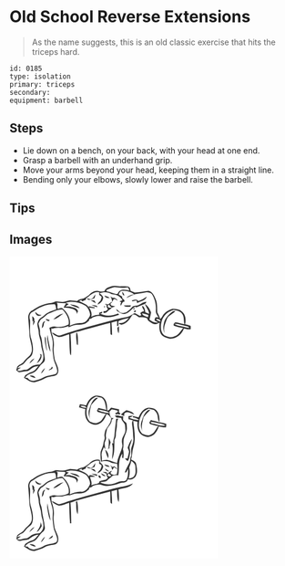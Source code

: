 # Old School Reverse Extensions
> As the name suggests, this is an old classic exercise that hits the triceps hard.

``` 
id: 0185 
type: isolation 
primary: triceps 
secondary:  
equipment: barbell 
``` 

## Steps

 - Lie down on a bench, on your back, with your head at one end.
 - Grasp a barbell with an underhand grip.
 - Move your arms beyond your head, keeping them in a straight line.
 - Bending only your elbows, slowly lower and raise the barbell.

## Tips


## Images

<svg width="275pt" height="175pt" viewBox="0 0 275 175" xmlns="http://www.w3.org/2000/svg">
  <g fill="#FFF">
    <path d="M0 0h275v175H0V0m135.32 39.27c-3.96 1.18-8.97 2.22-10.29 6.74-2.27.52-4.59.43-6.84-.16-5.01-1.55-10.4 1.34-13.58 5.16-2.3 1.38-4.43 3.04-6.77 4.35-3.2.64-6.48 1.31-9.05 3.47-3.3-.37-6.58-1.13-9.91-.87-3 .47-5.77 2.08-8.86 1.99-3.05.15-6.03-.64-9.06-.73-2.03.59-3.82 1.91-5.96 2.08-9 .73-17.61 4.39-24.75 9.84-3.81 1.3-5.44 5.25-5.71 8.99.47 7.99 1.57 15.9 1.72 23.91.5 6.07 3.09 11.81 3.16 17.95.22 4-1.78 7.94-4.9 10.4-2.18 1.83-4.1 3.93-5.87 6.16-2.14 3.05-6.31 3.6-8.52 6.58-.55 1.51-.86 3.1-1.29 4.66 1.5 1.04 2.87 3 4.94 2.52 3.09-.54 6.15-1.26 9.3-1.43 2.81-.19 4.61-2.67 6.88-4.02 2.36-1.85 5.45-2.08 8.23-2.86-2.66 3.03-4.97 7.06-9.22 8.01-2.99.76-5.41 2.75-8.1 4.17-.63 1.17-1.23 2.35-1.83 3.53 4.33 2.58 8.49 6.26 13.88 5.92 2.24-.67 4.44-1.48 6.7-2.11 4.77-1.35 8.76-4.81 13.81-5.29 3.55-.85 8.69-.39 10.18-4.58 2.5-6.53-2.58-12.46-4.17-18.5-.78-5.32-1.78-10.71-1.18-16.09.76-6.05-.77-12.06-2.6-17.77-.82-2.26-.67-4.68-.36-7.01.31.25.93.74 1.23.99 2.75-.91 5.59-1.57 8.5-1.26 4.38.33 8.66-.84 12.74-2.3-.08.43-.25 1.28-.33 1.71 2.84-1.19 5.67-2.48 8.7-3.1 3.69-.52 7.53.18 11.13-1 2.94-.66 5.14-2.82 7.41-4.64l.4-2.21c1.75-.22 3.43-.75 4.54-2.22 2.38-.91 4.83-1.72 7.38-1.92 3.78-.24 7.2 1.96 10.98 1.75 5.67.34 11.16-1.44 16.47-3.18-.36-.41-1.09-1.22-1.45-1.63-7.53 3.04-16.71 4.38-23.87-.27h2.78c.02-.54.07-1.62.1-2.16l-3.96 1.38c.08.63.22 1.88.29 2.5-3.72.2-7.37 1.11-10.71 2.78 1.48-4.29-.53-8.64-2.78-12.24 2.43.42 4.88.77 7.35.98l.06-1.16c-2.66-.52-5.32-1.05-8-1.47.13.56.38 1.66.51 2.22-2.56-5.12-8.73-6.2-13.2-9.05 1.55-.69 3.11-1.36 4.69-1.98l-1.74 1.17c.47.45.94.91 1.42 1.35 1.41-.96 3-1.61 4.6-2.19l.16-1.77c5.35-3.55 10.32-9.9 17.54-8l-.16 2.72c.32 1.82 3.41 1.88 3.23 3.9-.41 1.61-1.06 3.14-1.6 4.7-1.67 1.26-3.11 2.8-3.76 4.84 3.74-1.61 7.04-4.78 7.47-8.99-.29-2.71-2.95-4.12-4.64-5.92 5.12-1.83 10.89-1.96 15.57 1.17 3.15.63 6.57.7 9.37 2.48 2.16 1.27 3.57 3.42 5.23 5.23-1.34.57-2.68 1.13-4.03 1.68.74.42 1.48.84 2.23 1.26-.23.55-.67 1.64-.89 2.19l.03 2.36c1.98-1.62 2.11-5.84 5.26-5.35-.12-.69-.23-1.37-.33-2.05-.91-.89-1.81-1.78-2.71-2.66-.04-.54-.11-1.6-.14-2.13-1.51-.89-3.03-1.76-4.57-2.6 1.03-1.79 1.78-4.5 4.21-4.72 5.61-.35 11.56.86 15.97 4.52-3.82.4-7.43 1.93-10.09 4.75 4.3-1.19 7.86-4.22 12.32-4.98 4.86-.69 9.68-1.64 14.51-2.56 2.32.35 4.91.54 6.72 2.22 4.14 6.36 5.91 14.01 5.35 21.57-.5 3.76 2.04 6.73 3.9 9.68-1.69-.85-3.37-.93-4.9.21l-.76 3.57c1.63.82 3.26 1.65 4.86 2.53-4.33.6-8.24-.94-11.5-3.68.82-3.1 1.6-6.22 2.15-9.38-1.68-4.4-4.06-8.68-8.17-11.25 1.58 4.47 4.98 8.11 5.69 12.97-1.72-.66-3.43-1.33-5.12-2.05-.29-3.03-1.05-6.85-3.84-8.48-1.23 2.44 2 4.51 2.12 7.04-1.88.26-3.63.93-4.83 2.45.39.97.79 1.95 1.2 2.92-.63.27-1.26.54-1.88.81a113.79 113.79 0 0 0-6.64-3.73c-3.33 1.68-6.21 4.37-9.98 5.06-5.01 1.11-10.08 1.93-15.07 3.18-24.2 6.56-48.59 12.61-72.31 20.83-4.46 1.84-7.76-2.78-11.91-3.43 2.06 3.16 5.7 4.76 9.16 5.85 4.79.15 9.09-2.53 13.69-3.53.23 7.18.08 14.37.69 21.53.24 2.07-.07 4.48 1.69 6.02.48-9.34-.05-18.7-.72-28.02 2.36-.77 4.7-1.6 6.99-2.56 6.08-1.08 11.81-3.5 17.86-4.74 9.22-2.28 18.32-5.01 27.55-7.24.28 4.98-.01 9.98.4 14.95.49.25 1.47.76 1.96 1.01.15-5.44-.27-10.87-.74-16.29 2.42-.86 4.91-1.49 7.42-2.03-.01 2.14-.02 4.28-.09 6.42 4.18.44-.45-6.32 3.16-7.12 4.02-1.58 8.24-2.49 12.43-3.47-3.09 3.77-7.55 8.05-12.9 6.47-.02.33-.05.98-.06 1.3 1.05.42 2.1.84 3.17 1.25 5.42-1.35 9.7-5.23 12.38-10.02.88-1.15 1.74-2.33 2.57-3.52 3.41-.51 5.8 2.14 8.42 3.82 3.57-.49 7.14-.05 10.51 1.22.7 3.72 4.55 5.08 7.32 6.99 2.92 2.02 6.27-.18 9.04-1.38-.64 6.09-.81 13.45 4.39 17.73 3.82 2.31 8.38 4.31 12.93 3.18 6.92-1.12 12.41-6.72 14.76-13.14 2.9.63 5.93 1.73 8.91.85.11-1.42.05-2.85.03-4.27-2.46-.81-4.96-1.52-7.46-2.17 1.8-6.07.59-13.92-5.07-17.58-3.19-2.42-7.45-2.43-11.26-2.74-4.28 1.03-8.27 3.38-11.26 6.61-2.02 2.08-2.67 5.3-5.3 6.79-.65-3.05-2.08-5.79-3.58-8.49-.5-6.06.27-12.55-2.53-18.22-1.97-4.18-3.98-9.24-9.1-10.23-6.02.73-12 2.17-18.08 2.17-1.89-.66-3.68-1.56-5.56-2.24-.31-2.17-.86-4.76-3.22-5.57-2.99-.93-6.19-.35-9.26-.37-3.92.36-7.85-1.47-11.72-.19m13.01 7.26c.52 1.97.31 4.81 3 5.11-.51-1.97-1.31-3.88-3-5.11m-38.47 8.41c-.96.56-1.91 1.12-2.86 1.68-1.73-.66-3.48-1.22-5.29-1.58 2.31 4.02 7.14 1.25 10.3-.06.44-1.61.86-3.22 1.25-4.84-1.35 1.44-2.46 3.07-3.4 4.8m15.24-3.44c.99 3.07 4.11 3.29 6.88 3.55-.68-.61-1.36-1.22-2.05-1.82-1.62-.53-3.22-1.14-4.83-1.73m7.51 1.26c1.88 1.88 2.2 4.45 2.58 6.94.82-.78 1.4-1.71 1.74-2.79 1.57-2.3 3.87 1.18 5.7 1.41-1.05-1.99-3.02-3.05-4.99-3.93-.58.11-1.17.18-1.76.2-1.1-.59-2.19-1.21-3.27-1.83m36.96 6.03c-2.13-3.14-5.56-1.39-8.5-.86.33.46.66.93 1 1.39 1.72-.47 3.44-.91 5.18-1.32.33 1.19.67 2.38 1 3.58 4.19-2.84 11.15-2.91 12.6-8.64-3.48 2.45-7.05 4.88-11.28 5.85m-62.49-1.01c2.13 1.44 4.26 2.95 6.7 3.82-.66-1.19-1.35-2.37-2.04-3.54-1.56-.1-3.11-.19-4.66-.28m20.12 4.74c-.38.23-1.12.7-1.5.93.53.05 1.57.14 2.09.18-.37 2.2.42 4.22 1.85 5.87-.96.81-1.92 1.63-2.87 2.45-.75.08-2.26.23-3.02.31-.01.73.01 1.46.05 2.19 1.68-.12 3.71-.07 4.87-1.5 1.81-2.24 4.57-3.41 6.37-5.64 1.43-.54 2.88-1.06 4.33-1.54-1.78-.31-3.54-.68-5.31-1-.4-.84-.8-1.68-1.19-2.51a8.562 8.562 0 0 0 2.6-2.52c-3.12.34-5 5.25-8.27 2.78m41.27 2.18c-2.52.41-5.6.16-7.28 2.48-2.22 2.45-4.65 4.7-7.42 6.53-1.28.29-2.55.59-3.82.91-3.01.32-5.25-1.36-7.04-3.59-.83-.63-1.66-1.26-2.5-1.87.45.97.9 1.94 1.36 2.91 2.43 1.26 4.75 2.77 7.3 3.77 7.18.93 11.03-6.39 16.44-9.64.53.32 1.07.64 1.61.95 3.9-1.79 7.98-3.16 11.92-4.87.37-.61 1.12-1.81 1.49-2.42-4.64-.12-7.84 3.59-12.06 4.84m-60.76-.51c2.56 1.21 5.26 2.07 7.99 2.8l-.65-1.94c-2.42-.52-4.87-.84-7.34-.86m42.8.44c2.35 2.29 5.61 1.82 8.59 1.65.22-.44.67-1.31.89-1.75-3.16.08-6.32.1-9.48.1m-26.01 1.33c.03 3.35 3.02-1.39 0 0m39.73 1.98c-.33.47-.99 1.4-1.32 1.87 1.18.95 2.9-1.33 1.32-1.87m-.12 5.1c.92.87 2.98-.36 2.29-1.57-.92-.76-3.05.35-2.29 1.57m-22.07 21.3c.31 2.34.53 4.76 1.67 6.88.73-3.03.49-6.17.4-9.25-.7.79-1.38 1.58-2.07 2.37m-53.82 5.87c-1.12 4.98.04 10.39.49 15.5.33.27 1.01.82 1.34 1.09.06-5.32.38-10.73-.93-15.95-.23-.16-.67-.48-.9-.64z"/>
    <path d="M127.27 44.6c3.55-1.69 7.22-3.15 11.06-4.04 4.3.68 8.64 1.06 13.01.82 1.62-.13 3.24-.27 4.86-.43.61 1.34 1.2 2.68 1.77 4.03-3.89-.69-8.28-2.22-11.96-.01-1.88.88-2.84 2.8-3.68 4.58-4.97.18-9.15-2.76-13.95-3.42-.28-.38-.83-1.15-1.11-1.53zM74.18 61.08c8.82-2.91 18.54-.23 26.36 4.25 3.03 2.79 4.74 6.76 5.59 10.72.09 3.18-2.32 5.61-4.08 8-2.13 2.73-5.64 3.92-9.03 3.7-4.83-.14-9.35 1.8-13.74 3.54 1.98-8.44-2.78-17.06-9.01-22.5-1.95-1.9-4.6-.15-6.68.49-1.42-2.65.77-6.08-1.52-8.42 4.15.57 8.35.78 12.54.77-1.25 1.89-2.46 3.8-3.43 5.85 2.85.16 5.75.09 8.55.73l.56.34c4.04.42 9.01 2.62 8.18 7.55.53-1.23 1.08-2.45 1.67-3.65-.67-4.34-5.25-5.21-8.85-5.78l-.55-.38c-2.4-.57-4.88-.25-7.31-.34 1.51-1.09 3.07-2.12 4.58-3.21-1.3-.49-2.6-.99-3.83-1.66m5.36 2.09c4 2.32 8.44 3.88 12.85 5.24-2.73-4.26-8.31-4.61-12.85-5.24zM43.12 65.97c5.13-2.38 10.82-3 16.41-3.05 1.64 1.94 1.59 4.52 1.92 6.91-5.51 1.91-11.43 3.67-15.69 7.88-1.43 1.35-3.14 2.34-4.78 3.4-2.63 1.52-3.59 4.67-4.3 7.44-.33 3.91 1.8 7.52 1.76 11.43.05 5.56 2.9 10.58 3.13 16.13.49 6.93 4.87 13.83 2.2 20.75-.81 2.05-2.46 3.61-3.82 5.32-3.56.39-7.4.37-10.5 2.43-2.84 1.51-4.97 4.63-8.47 4.56-3.51-.08-6.9 2.63-10.33.97-.22-1.94 2.99-2.33 4.06-3.81l-4.5.76c1.58-1.83 3.37-3.49 5.71-4.24 3.13-.97 4.46-4.22 6.63-6.39 2.3-2.67 6.11-4.11 7.24-7.69 2.33-6.43.5-13.36-1.05-19.75-2.95-7.99-1.27-16.66-1.67-24.94-1.18-3.23-1.21-7.07 1.26-9.74 4.9-2.85 9.4-6.45 14.79-8.37m-8.59 7.32c-1.28 1.02.23 2.41.75 3.38 1.65 2.13 4.9 2.2 6.84.44-3.19.17-5.77-1.27-7.59-3.82m-4.75 5.38c.16 2.39.56 4.76.64 7.15l1.13-.82c-.5 1.95-.68 3.94-.53 5.95.98-1.89 1.68-3.9 2.47-5.87-.29-.04-.86-.11-1.15-.15 1.21-2.59-.43-4.93-2.56-6.26m10.28 49.53c.32.87.64 1.74.96 2.62-1.15 3.46-3.25 6.47-5.13 9.56 4.1-1.89 6.88-6.67 6.15-11.16-.5-.25-1.49-.76-1.98-1.02m-13.93 12.74c2.51-1.93 4.81-4.14 6.71-6.68-3.07 1.23-5.4 3.68-6.71 6.68zM129.62 66.05c-1.2-2.31 1.66-1.84 2.8-2.46l-.91 1.34c.84.59 2.52 1.78 3.36 2.37-1.6-.03-4.91 1.16-5.25-1.25z"/>
    <path d="M52.19 75.06c5.66-2.24 11.18-5.68 17.52-5.13 4.89 5.19 9.7 12.35 8.06 19.78-5.31 3-11.73 3.69-17.7 2.71-2.68-.66-5.17.61-7.58 1.57.9 4.78 2.38 9.41 3.69 14.09 1.26 4.5.68 9.21.51 13.81-.14 3.55.69 7.03 1 10.55.38 6.2 4.39 11.45 5.09 17.59.2 1.73-.27 3.88-2.02 4.66-5.35 1.93-11.34 1.79-16.36 4.7-3.82 2.3-8.17 3.34-12.46 4.35-3.1-.23-6.31-1.06-8.04-3.88-.81-.01-2.43-.02-3.24-.03 1.23-3.86 5.88-4.97 9.26-6.31 5.13-1.17 7.63-6.26 10.67-10.03 1.95-2.59 5.78-4.07 5.97-7.71-.28-7.77-3.17-15.14-3.71-22.88-.31-2.72-.63-5.49-1.83-7.99-1.35-2.73-.58-5.84-1.05-8.73-.65-2.54-1.29-5.09-1.85-7.65 1.44-2.37 2.07-5.55 4.81-6.81 3.44-1.75 5.59-5.3 9.26-6.66m5.48 8.06c5.27-.85 9.02-5.16 13.4-7.87-5.19 1.08-9.77 4.08-13.4 7.87m-9.88-.77c.41 2.02 2.2 2.72 4.05 2.97.27-.37.83-1.11 1.1-1.48-1.73-.44-3.44-.98-5.15-1.49m-5.28 12.14c2.09-1.54 2.8-3.87 2.73-6.38.6-1 1.2-2.01 1.76-3.04-4.38.99-3.74 5.98-4.49 9.42m2.72 8.78c.59.53.59.53 0 0m4.45 6.12c1.13 5.41 1.44 11.14 4.13 16.09-.32-7.49-3.39-14.58-3.51-22.12-.54 1.95-1.05 4-.62 6.03m-3.15-3.98c-.38 6.17.87 12.26 2.31 18.22l.52-.04c-.83-4.85-1.48-9.75-1.6-14.68.1-1.3-.65-2.41-1.23-3.5m9.39 39.54c-.32.59-.96 1.78-1.28 2.37-1.23.64-2.42 1.4-3.14 2.64 2.14-.4 7.29-2.37 4.42-5.01M41.6 154.3c2.16-2.05 3.94-4.5 5.09-7.24-2.45 1.75-4.5 4.2-5.09 7.24m-15.09 2.8c2.41 1.41 5 2.61 7.81 2.91-1.32-2.92-4.93-3.84-7.81-2.91zM200.41 85.93c1.93-7.57 8.16-13.55 15.74-15.37 3.97.91 8.85 1.16 11.21 5.04 3.17 3.86 1.81 9.16 3.08 13.67-4.03-.58-7.85-2.32-11.92-2.53-1.47.91-3.17 2.81-1.9 4.56 3.94 1.51 8.15 2.27 12.31 3.01-3.75 3.97-6.37 9.66-12.1 11.11-4.25 1.91-8.88.38-12.83-1.47-5.28-4.26-5.31-12-3.59-18.02m13.73-12.79c-4.13 3.17-7.99 7.07-10.01 11.94-1.44 5.22-2.65 11.2.51 16.07-2.62-5.97.31-12.33 2.44-17.98 1.88-5.38 7.75-7.19 11.38-11.05-1.57-.29-3.13-.1-4.32 1.02zM174.54 74.99c2.92.22 5.64 1.28 8.35 2.33-.09.67-.26 2-.34 2.67-3-1.06-6.71-1.63-8.01-5zM193.05 82.28c2.29-.27 6.09.69 5.88 3.6-2.01-1.01-4.92-1.31-5.88-3.6z"/>
    <path d="M217.51 89.01c4.56-.31 8.88 1.41 13.31 2.23 2.19.58 4.84.61 6.14 2.8-3.74-.27-7.31-1.42-10.96-2.19-2.91-.68-6.01-1.02-8.49-2.84z"/>
  </g>
  <g fill="#333">
    <path d="M135.32 39.27c3.87-1.28 7.8.55 11.72.19 3.07.02 6.27-.56 9.26.37 2.36.81 2.91 3.4 3.22 5.57 1.88.68 3.67 1.58 5.56 2.24 6.08 0 12.06-1.44 18.08-2.17 5.12.99 7.13 6.05 9.1 10.23 2.8 5.67 2.03 12.16 2.53 18.22 1.5 2.7 2.93 5.44 3.58 8.49 2.63-1.49 3.28-4.71 5.3-6.79 2.99-3.23 6.98-5.58 11.26-6.61 3.81.31 8.07.32 11.26 2.74 5.66 3.66 6.87 11.51 5.07 17.58 2.5.65 5 1.36 7.46 2.17.02 1.42.08 2.85-.03 4.27-2.98.88-6.01-.22-8.91-.85-2.35 6.42-7.84 12.02-14.76 13.14-4.55 1.13-9.11-.87-12.93-3.18-5.2-4.28-5.03-11.64-4.39-17.73-2.77 1.2-6.12 3.4-9.04 1.38-2.77-1.91-6.62-3.27-7.32-6.99-3.37-1.27-6.94-1.71-10.51-1.22-2.62-1.68-5.01-4.33-8.42-3.82-.83 1.19-1.69 2.37-2.57 3.52-2.68 4.79-6.96 8.67-12.38 10.02-1.07-.41-2.12-.83-3.17-1.25.01-.32.04-.97.06-1.3 5.35 1.58 9.81-2.7 12.9-6.47-4.19.98-8.41 1.89-12.43 3.47-3.61.8 1.02 7.56-3.16 7.12.07-2.14.08-4.28.09-6.42-2.51.54-5 1.17-7.42 2.03.47 5.42.89 10.85.74 16.29-.49-.25-1.47-.76-1.96-1.01-.41-4.97-.12-9.97-.4-14.95-9.23 2.23-18.33 4.96-27.55 7.24-6.05 1.24-11.78 3.66-17.86 4.74-2.29.96-4.63 1.79-6.99 2.56.67 9.32 1.2 18.68.72 28.02-1.76-1.54-1.45-3.95-1.69-6.02-.61-7.16-.46-14.35-.69-21.53-4.6 1-8.9 3.68-13.69 3.53-3.46-1.09-7.1-2.69-9.16-5.85 4.15.65 7.45 5.27 11.91 3.43 23.72-8.22 48.11-14.27 72.31-20.83 4.99-1.25 10.06-2.07 15.07-3.18 3.77-.69 6.65-3.38 9.98-5.06 2.25 1.17 4.47 2.41 6.64 3.73.62-.27 1.25-.54 1.88-.81-.41-.97-.81-1.95-1.2-2.92 1.2-1.52 2.95-2.19 4.83-2.45-.12-2.53-3.35-4.6-2.12-7.04 2.79 1.63 3.55 5.45 3.84 8.48 1.69.72 3.4 1.39 5.12 2.05-.71-4.86-4.11-8.5-5.69-12.97 4.11 2.57 6.49 6.85 8.17 11.25-.55 3.16-1.33 6.28-2.15 9.38 3.26 2.74 7.17 4.28 11.5 3.68-1.6-.88-3.23-1.71-4.86-2.53l.76-3.57c1.53-1.14 3.21-1.06 4.9-.21-1.86-2.95-4.4-5.92-3.9-9.68.56-7.56-1.21-15.21-5.35-21.57-1.81-1.68-4.4-1.87-6.72-2.22-4.83.92-9.65 1.87-14.51 2.56-4.46.76-8.02 3.79-12.32 4.98 2.66-2.82 6.27-4.35 10.09-4.75-4.41-3.66-10.36-4.87-15.97-4.52-2.43.22-3.18 2.93-4.21 4.72 1.54.84 3.06 1.71 4.57 2.6.03.53.1 1.59.14 2.13.9.88 1.8 1.77 2.71 2.66.1.68.21 1.36.33 2.05-3.15-.49-3.28 3.73-5.26 5.35l-.03-2.36c.22-.55.66-1.64.89-2.19-.75-.42-1.49-.84-2.23-1.26 1.35-.55 2.69-1.11 4.03-1.68-1.66-1.81-3.07-3.96-5.23-5.23-2.8-1.78-6.22-1.85-9.37-2.48-4.68-3.13-10.45-3-15.57-1.17 1.69 1.8 4.35 3.21 4.64 5.92-.43 4.21-3.73 7.38-7.47 8.99.65-2.04 2.09-3.58 3.76-4.84.54-1.56 1.19-3.09 1.6-4.7.18-2.02-2.91-2.08-3.23-3.9l.16-2.72c-7.22-1.9-12.19 4.45-17.54 8l-.16 1.77c-1.6.58-3.19 1.23-4.6 2.19-.48-.44-.95-.9-1.42-1.35l1.74-1.17c-1.58.62-3.14 1.29-4.69 1.98 4.47 2.85 10.64 3.93 13.2 9.05-.13-.56-.38-1.66-.51-2.22 2.68.42 5.34.95 8 1.47l-.06 1.16c-2.47-.21-4.92-.56-7.35-.98 2.25 3.6 4.26 7.95 2.78 12.24 3.34-1.67 6.99-2.58 10.71-2.78-.07-.62-.21-1.87-.29-2.5l3.96-1.38c-.03.54-.08 1.62-.1 2.16h-2.78c7.16 4.65 16.34 3.31 23.87.27.36.41 1.09 1.22 1.45 1.63-5.31 1.74-10.8 3.52-16.47 3.18-3.78.21-7.2-1.99-10.98-1.75-2.55.2-5 1.01-7.38 1.92-1.11 1.47-2.79 2-4.54 2.22l-.4 2.21c-2.27 1.82-4.47 3.98-7.41 4.64-3.6 1.18-7.44.48-11.13 1-3.03.62-5.86 1.91-8.7 3.1.08-.43.25-1.28.33-1.71-4.08 1.46-8.36 2.63-12.74 2.3-2.91-.31-5.75.35-8.5 1.26-.3-.25-.92-.74-1.23-.99-.31 2.33-.46 4.75.36 7.01 1.83 5.71 3.36 11.72 2.6 17.77-.6 5.38.4 10.77 1.18 16.09 1.59 6.04 6.67 11.97 4.17 18.5-1.49 4.19-6.63 3.73-10.18 4.58-5.05.48-9.04 3.94-13.81 5.29-2.26.63-4.46 1.44-6.7 2.11-5.39.34-9.55-3.34-13.88-5.92.6-1.18 1.2-2.36 1.83-3.53 2.69-1.42 5.11-3.41 8.1-4.17 4.25-.95 6.56-4.98 9.22-8.01-2.78.78-5.87 1.01-8.23 2.86-2.27 1.35-4.07 3.83-6.88 4.02-3.15.17-6.21.89-9.3 1.43-2.07.48-3.44-1.48-4.94-2.52.43-1.56.74-3.15 1.29-4.66 2.21-2.98 6.38-3.53 8.52-6.58 1.77-2.23 3.69-4.33 5.87-6.16 3.12-2.46 5.12-6.4 4.9-10.4-.07-6.14-2.66-11.88-3.16-17.95-.15-8.01-1.25-15.92-1.72-23.91.27-3.74 1.9-7.69 5.71-8.99C37.39 65.69 46 62.03 55 61.3c2.14-.17 3.93-1.49 5.96-2.08 3.03.09 6.01.88 9.06.73 3.09.09 5.86-1.52 8.86-1.99 3.33-.26 6.61.5 9.91.87 2.57-2.16 5.85-2.83 9.05-3.47 2.34-1.31 4.47-2.97 6.77-4.35 3.18-3.82 8.57-6.71 13.58-5.16 2.25.59 4.57.68 6.84.16 1.32-4.52 6.33-5.56 10.29-6.74m-8.05 5.33c.28.38.83 1.15 1.11 1.53 4.8.66 8.98 3.6 13.95 3.42.84-1.78 1.8-3.7 3.68-4.58 3.68-2.21 8.07-.68 11.96.01-.57-1.35-1.16-2.69-1.77-4.03-1.62.16-3.24.3-4.86.43-4.37.24-8.71-.14-13.01-.82-3.84.89-7.51 2.35-11.06 4.04M74.18 61.08c1.23.67 2.53 1.17 3.83 1.66-1.51 1.09-3.07 2.12-4.58 3.21 2.43.09 4.91-.23 7.31.34l.55.38c3.6.57 8.18 1.44 8.85 5.78-.59 1.2-1.14 2.42-1.67 3.65.83-4.93-4.14-7.13-8.18-7.55l-.56-.34c-2.8-.64-5.7-.57-8.55-.73.97-2.05 2.18-3.96 3.43-5.85-4.19.01-8.39-.2-12.54-.77 2.29 2.34.1 5.77 1.52 8.42 2.08-.64 4.73-2.39 6.68-.49 6.23 5.44 10.99 14.06 9.01 22.5 4.39-1.74 8.91-3.68 13.74-3.54 3.39.22 6.9-.97 9.03-3.7 1.76-2.39 4.17-4.82 4.08-8-.85-3.96-2.56-7.93-5.59-10.72-7.82-4.48-17.54-7.16-26.36-4.25m-31.06 4.89c-5.39 1.92-9.89 5.52-14.79 8.37-2.47 2.67-2.44 6.51-1.26 9.74.4 8.28-1.28 16.95 1.67 24.94 1.55 6.39 3.38 13.32 1.05 19.75-1.13 3.58-4.94 5.02-7.24 7.69-2.17 2.17-3.5 5.42-6.63 6.39-2.34.75-4.13 2.41-5.71 4.24l4.5-.76c-1.07 1.48-4.28 1.87-4.06 3.81 3.43 1.66 6.82-1.05 10.33-.97 3.5.07 5.63-3.05 8.47-4.56 3.1-2.06 6.94-2.04 10.5-2.43 1.36-1.71 3.01-3.27 3.82-5.32 2.67-6.92-1.71-13.82-2.2-20.75-.23-5.55-3.08-10.57-3.13-16.13.04-3.91-2.09-7.52-1.76-11.43.71-2.77 1.67-5.92 4.3-7.44 1.64-1.06 3.35-2.05 4.78-3.4 4.26-4.21 10.18-5.97 15.69-7.88-.33-2.39-.28-4.97-1.92-6.91-5.59.05-11.28.67-16.41 3.05m9.07 9.09c-3.67 1.36-5.82 4.91-9.26 6.66-2.74 1.26-3.37 4.44-4.81 6.81.56 2.56 1.2 5.11 1.85 7.65.47 2.89-.3 6 1.05 8.73 1.2 2.5 1.52 5.27 1.83 7.99.54 7.74 3.43 15.11 3.71 22.88-.19 3.64-4.02 5.12-5.97 7.71-3.04 3.77-5.54 8.86-10.67 10.03-3.38 1.34-8.03 2.45-9.26 6.31.81.01 2.43.02 3.24.03 1.73 2.82 4.94 3.65 8.04 3.88 4.29-1.01 8.64-2.05 12.46-4.35 5.02-2.91 11.01-2.77 16.36-4.7 1.75-.78 2.22-2.93 2.02-4.66-.7-6.14-4.71-11.39-5.09-17.59-.31-3.52-1.14-7-1-10.55.17-4.6.75-9.31-.51-13.81-1.31-4.68-2.79-9.31-3.69-14.09 2.41-.96 4.9-2.23 7.58-1.57 5.97.98 12.39.29 17.7-2.71 1.64-7.43-3.17-14.59-8.06-19.78-6.34-.55-11.86 2.89-17.52 5.13m148.22 10.87c-1.72 6.02-1.69 13.76 3.59 18.02 3.95 1.85 8.58 3.38 12.83 1.47 5.73-1.45 8.35-7.14 12.1-11.11-4.16-.74-8.37-1.5-12.31-3.01-1.27-1.75.43-3.65 1.9-4.56 4.07.21 7.89 1.95 11.92 2.53-1.27-4.51.09-9.81-3.08-13.67-2.36-3.88-7.24-4.13-11.21-5.04-7.58 1.82-13.81 7.8-15.74 15.37m-25.87-10.94c1.3 3.37 5.01 3.94 8.01 5 .08-.67.25-2 .34-2.67-2.71-1.05-5.43-2.11-8.35-2.33m18.51 7.29c.96 2.29 3.87 2.59 5.88 3.6.21-2.91-3.59-3.87-5.88-3.6m24.46 6.73c2.48 1.82 5.58 2.16 8.49 2.84 3.65.77 7.22 1.92 10.96 2.19-1.3-2.19-3.95-2.22-6.14-2.8-4.43-.82-8.75-2.54-13.31-2.23z"/>
    <path d="M148.33 46.53c1.69 1.23 2.49 3.14 3 5.11-2.69-.3-2.48-3.14-3-5.11zM109.86 54.94c.94-1.73 2.05-3.36 3.4-4.8-.39 1.62-.81 3.23-1.25 4.84-3.16 1.31-7.99 4.08-10.3.06 1.81.36 3.56.92 5.29 1.58.95-.56 1.9-1.12 2.86-1.68zM125.1 51.5c1.61.59 3.21 1.2 4.83 1.73.69.6 1.37 1.21 2.05 1.82-2.77-.26-5.89-.48-6.88-3.55zM132.61 52.76c1.08.62 2.17 1.24 3.27 1.83.59-.02 1.18-.09 1.76-.2 1.97.88 3.94 1.94 4.99 3.93-1.83-.23-4.13-3.71-5.7-1.41a6.473 6.473 0 0 1-1.74 2.79c-.38-2.49-.7-5.06-2.58-6.94zM169.57 58.79c4.23-.97 7.8-3.4 11.28-5.85-1.45 5.73-8.41 5.8-12.6 8.64-.33-1.2-.67-2.39-1-3.58-1.74.41-3.46.85-5.18 1.32-.34-.46-.67-.93-1-1.39 2.94-.53 6.37-2.28 8.5.86zM107.08 57.78c1.55.09 3.1.18 4.66.28.69 1.17 1.38 2.35 2.04 3.54-2.44-.87-4.57-2.38-6.7-3.82zM127.2 62.52c3.27 2.47 5.15-2.44 8.27-2.78a8.562 8.562 0 0 1-2.6 2.52c.39.83.79 1.67 1.19 2.51 1.77.32 3.53.69 5.31 1-1.45.48-2.9 1-4.33 1.54-1.8 2.23-4.56 3.4-6.37 5.64-1.16 1.43-3.19 1.38-4.87 1.5-.04-.73-.06-1.46-.05-2.19.76-.08 2.27-.23 3.02-.31.95-.82 1.91-1.64 2.87-2.45-1.43-1.65-2.22-3.67-1.85-5.87-.52-.04-1.56-.13-2.09-.18.38-.23 1.12-.7 1.5-.93m2.42 3.53c.34 2.41 3.65 1.22 5.25 1.25-.84-.59-2.52-1.78-3.36-2.37l.91-1.34c-1.14.62-4 .15-2.8 2.46zM168.47 64.7c4.22-1.25 7.42-4.96 12.06-4.84-.37.61-1.12 1.81-1.49 2.42-3.94 1.71-8.02 3.08-11.92 4.87-.54-.31-1.08-.63-1.61-.95-5.41 3.25-9.26 10.57-16.44 9.64-2.55-1-4.87-2.51-7.3-3.77-.46-.97-.91-1.94-1.36-2.91.84.61 1.67 1.24 2.5 1.87 1.79 2.23 4.03 3.91 7.04 3.59 1.27-.32 2.54-.62 3.82-.91 2.77-1.83 5.2-4.08 7.42-6.53 1.68-2.32 4.76-2.07 7.28-2.48zM79.54 63.17c4.54.63 10.12.98 12.85 5.24-4.41-1.36-8.85-2.92-12.85-5.24zM107.71 64.19c2.47.02 4.92.34 7.34.86l.65 1.94c-2.73-.73-5.43-1.59-7.99-2.8z"/>
    <path d="M150.51 64.63c3.16 0 6.32-.02 9.48-.1-.22.44-.67 1.31-.89 1.75-2.98.17-6.24.64-8.59-1.65zM124.5 65.96c3.02-1.39.03 3.35 0 0zM164.23 67.94c1.58.54-.14 2.82-1.32 1.87.33-.47.99-1.4 1.32-1.87zM164.11 73.04c-.76-1.22 1.37-2.33 2.29-1.57.69 1.21-1.37 2.44-2.29 1.57zM214.14 73.14c1.19-1.12 2.75-1.31 4.32-1.02-3.63 3.86-9.5 5.67-11.38 11.05-2.13 5.65-5.06 12.01-2.44 17.98-3.16-4.87-1.95-10.85-.51-16.07 2.02-4.87 5.88-8.77 10.01-11.94zM34.53 73.29c1.82 2.55 4.4 3.99 7.59 3.82-1.94 1.76-5.19 1.69-6.84-.44-.52-.97-2.03-2.36-.75-3.38zM57.67 83.12c3.63-3.79 8.21-6.79 13.4-7.87-4.38 2.71-8.13 7.02-13.4 7.87zM29.78 78.67c2.13 1.33 3.77 3.67 2.56 6.26.29.04.86.11 1.15.15-.79 1.97-1.49 3.98-2.47 5.87-.15-2.01.03-4 .53-5.95l-1.13.82c-.08-2.39-.48-4.76-.64-7.15zM47.79 82.35c1.71.51 3.42 1.05 5.15 1.49-.27.37-.83 1.11-1.1 1.48-1.85-.25-3.64-.95-4.05-2.97zM42.51 94.49c.75-3.44.11-8.43 4.49-9.42-.56 1.03-1.16 2.04-1.76 3.04.07 2.51-.64 4.84-2.73 6.38zM142.04 94.34c.69-.79 1.37-1.58 2.07-2.37.09 3.08.33 6.22-.4 9.25-1.14-2.12-1.36-4.54-1.67-6.88zM88.22 100.21c.23.16.67.48.9.64 1.31 5.22.99 10.63.93 15.95-.33-.27-1.01-.82-1.34-1.09-.45-5.11-1.61-10.52-.49-15.5zM45.23 103.27c.59.53.59.53 0 0zM49.68 109.39c-.43-2.03.08-4.08.62-6.03.12 7.54 3.19 14.63 3.51 22.12-2.69-4.95-3-10.68-4.13-16.09zM46.53 105.41c.58 1.09 1.33 2.2 1.23 3.5.12 4.93.77 9.83 1.6 14.68l-.52.04c-1.44-5.96-2.69-12.05-2.31-18.22zM40.06 128.2c.49.26 1.48.77 1.98 1.02.73 4.49-2.05 9.27-6.15 11.16 1.88-3.09 3.98-6.1 5.13-9.56-.32-.88-.64-1.75-.96-2.62zM26.13 140.94c1.31-3 3.64-5.45 6.71-6.68-1.9 2.54-4.2 4.75-6.71 6.68zM55.92 144.95c2.87 2.64-2.28 4.61-4.42 5.01.72-1.24 1.91-2 3.14-2.64.32-.59.96-1.78 1.28-2.37zM41.6 154.3c.59-3.04 2.64-5.49 5.09-7.24-1.15 2.74-2.93 5.19-5.09 7.24zM26.51 157.1c2.88-.93 6.49-.01 7.81 2.91-2.81-.3-5.4-1.5-7.81-2.91z"/>
  </g>
</svg>

<svg width="275pt" height="296" viewBox="0 0 275 222" xmlns="http://www.w3.org/2000/svg">
  <g fill="#FFF">
    <path d="M0 0h275v222H0V0m101.02 21.24c-2.74-.42-5.4-1.28-8.15-1.58-.75 1.3-.97 2.79-1.27 4.24 2.75.75 5.51 1.46 8.29 2.1-1.04 6.05-.24 13.22 4.62 17.5 3.42 2.37 7.79 4.21 11.95 2.66 6.1-1.8 9.5-7.82 11.3-13.51 2.85.7 4.42 3.24 6.19 5.34-.03 6.36-5.03 10.93-7.8 16.25-.51 2.76-1.64 5.51-.91 8.35.72 2.94-1.31 5.56-1.51 8.44-.32 3.91-2.49 7.27-3.62 10.95-.63 4.39-.08 8.85.38 13.23 4.65-1.53 9.64-1.09 13.84 1.51 2.48.3 4.87 1.15 7.4 1.09.77 4.67.65 9.33-.37 13.94-1.29.31-2.58.61-3.87.9-.87-.26-2.61-.77-3.47-1.03-.36-.7-.72-1.41-1.07-2.11.89-.61 1.52-1.37 1.88-2.3-2.44.31-4.02 2.8-6.27 3.78l-.6-1.89c-1.76-.19-3.51-.38-5.27-.5 1.57.95 3.22 1.77 4.92 2.48.03 2.03.84 3.88 1.98 5.54-.93.73-1.86 1.46-2.78 2.19-2.89.42-5.72 1.2-8.4 2.36-.1.43-.29 1.31-.39 1.75-2.86 1.91-7.18 1.58-10.32 3.52 1.43-3.91-1.03-7.53-1.54-11.26 2.31-.33 4.66-.08 6.98-.3-2.3-1.08-4.78-1.76-7.32-1.93l-.53.33-.96 1.32c-2.38-5.04-8.44-6.15-12.89-8.74 1.66-.75 3.32-1.48 5.01-2.14l-1.9 1.31c.46.42.92.84 1.39 1.26 1.48-.85 3.04-1.57 4.6-2.26.01-.38.01-1.15.01-1.53 5.39-3.7 10.45-10 17.79-8.2-.11 1.19-.21 2.38-.3 3.58.69.39 2.09 1.17 2.78 1.56 1.3 2.02-.68 4.17-1.09 6.19-1.7 1.33-3.15 2.96-3.89 5.02 2.9-1.59 5.98-3.46 6.97-6.85 1.89-3.04-1.11-5.67-3.27-7.41-.21-1.19-.41-2.39-.62-3.58-5.29-1.43-10.95 1.09-14.33 5.21-2.28 1.38-4.39 3.04-6.74 4.32-3.21.68-6.49 1.41-9.14 3.49-3.24-.37-6.47-1.12-9.75-.87-3.05.47-5.87 2.12-9.02 1.98-3.05.16-6.03-.65-9.07-.66-1.98.58-3.76 1.8-5.85 2.01-8.98.78-17.59 4.36-24.72 9.82-4.06 1.43-5.77 5.83-5.74 9.84.72 7.33 1.22 14.67 1.6 22.04.39 7.42 4.15 14.48 3.06 21.99-1.07 5.85-6.88 8.51-10.09 13-2.17 3.39-6.54 4.11-9.04 7.14-.56 1.45-.82 3-1.03 4.53 1.21 1.67 3.05 3.27 5.27 2.58 3.58-1.04 7.47-.78 10.96-2.02 3.83-2.97 7.88-5.8 12.9-6.2-2.62 3.04-4.96 7-9.16 7.99-3.05.78-5.5 2.8-8.23 4.25-.59 1.16-1.16 2.32-1.73 3.48 4.31 2.58 8.51 6.23 13.87 5.88 4.57-1.47 9.28-2.67 13.48-5.08 4.41-2.6 9.71-2.29 14.46-3.83 2.44-1.19 3.47-4.14 3.38-6.71.06-6.11-4.63-10.96-5.2-16.95-.54-4.6-1.39-9.22-.81-13.86.78-6.09-.76-12.13-2.61-17.88-.86-2.39-.57-4.94-.31-7.39l.46.44.47.43c1.91.48 3.73-.67 5.63-.78 2.75-.13 5.52.28 8.25-.25 2.93-.39 5.77-1.85 8.77-1.16 2.41-.77 4.77-1.73 7.25-2.26 3.68-.55 7.52.19 11.11-1.04 2.93-.68 5.14-2.81 7.42-4.63.09-.52.26-1.57.35-2.1 1.78-.34 3.49-.96 4.71-2.38 3.83-1.48 8.1-2.66 12.12-1.16 7.58 2.51 15.61.3 22.86-2.25 3.17-1.6 7.1-.35 9.88-2.88.46-.88.94-1.75 1.43-2.62 4.29 1.48 9.42-1.12 10.86-5.41 2.17-4.68.71-9.93-.09-14.76-.69-3.17-3.95-4.51-6.61-5.63 1.54-5.08 1.23-10.51 2.84-15.59 3.87-11.53 1.2-23.76-.06-35.5 1.85.49 3.71.97 5.59 1.39-.43 5.85.2 12.64 4.93 16.72 3.27 2.23 7.37 4.11 11.4 2.83 6.28-1.55 9.98-7.62 11.74-13.44 3.19.4 6.32 1.45 9.57 1.15.33-1.48.35-3.01.37-4.52-3.13-1.16-6.42-1.76-9.7-2.28-3.61-.66-7.1-1.83-10.66-2.66-.7 1.15-1.39 2.31-2.08 3.46l1.07 1.71c3.57.97 7.1 2.1 10.76 2.69-3.51 3.69-4.81 9.73-10.22 11.33-3.49 1.99-7.08.05-10.48-1.03-7.07-6.62-5.46-17.8-1.18-25.51 1.84-3.79 5.6-5.93 9.26-7.65 2.2.78 4.49 1.2 6.79 1.54 1.71 1.56 3.52 3.19 4.27 5.46 1.48 3.4.49 7.56 3.02 10.54.46-5.14-.16-10.89-3.57-15.01-2.82-3.38-7.61-3.79-11.71-3.65-6.15 1.33-9.86 7.08-12.01 12.57-2.56-.49-5.09-1.12-7.58-1.88.13.7.38 2.1.51 2.8l.25-.99c2.59.8 5.33 1.47 7.27 3.52-4.51.28-8.8-1.46-12.97-2.95 1.76-.9 3.66-1.52 5.28-2.66-2.12-.15-4.23.01-6.26.63.03.96.08 2.89.11 3.85 1.95.56 3.91 1.08 5.88 1.6-2.1 2.64-.98 6.05-.67 9.07.88 4.94.69 9.98 1.23 14.96.38 4.64-1.87 8.84-2.92 13.22-.19 2.97.23 5.94.15 8.92-1.9 3.17-.85 7.16-2.78 10.29-2.19 3.91-4.32 7.87-5.81 12.1.51-.09 1.55-.27 2.07-.36.75-1.5 1.53-2.99 2.35-4.47.01 4.83.25 10.04-2.26 14.36-1.07 1.67-3.09 1.92-4.89 1.83-4.33-.21-7.99 2.44-12.08 3.32-5.56 1.64-11.56.93-16.84-1.32-.05-.19-.14-.57-.19-.77 2.57-.48 5.27-.5 7.75-1.4 2.46-2.49 5.49-4.33 7.89-6.87 2.49-.82 5.08-1.42 7.66-.63 1.89-9.5-.8-20.39 5.36-28.65-.05 1.36-.16 4.08-.21 5.43.34.2 1.03.59 1.37.79.73-3.92.96-8.06-.38-11.87 1.22-4.21.44-8.59.95-12.88.99-5.01 4.24-9.56 4.33-14.71-.21-2.16-.18-4.35-.53-6.5-1.3-1.77-3.36-2.85-4.6-4.67.02-1.54.22-3.07.1-4.61-2.26.3-4.47-.19-6.57-.93-1.51.04-3.02.05-4.53.04.64.7 1.92 2.08 2.55 2.77 2.06-.26 4.11-.03 6.13.4.17 4.21 5.01 6.11 5.04 10.26.11 3.2 1.01 6.66-.54 9.66-1.34 3.37-3.84 6.49-3.68 10.29-.38 2.75 1.46 5.47.3 8.14-1.89 7.04-5.64 13.48-6.64 20.78-4.39-.73-8.28-3.07-12.64-3.86-2.5-.59-4.93.46-7.32 1 .11-2.45-.23-4.87-.49-7.29-.5-3.82 1.81-7.21 2.98-10.69.48.71 1.43 2.13 1.91 2.84-.19-2.65-.76-5.25-.98-7.89.45-2.71 2.59-5.11 1.89-7.97-.74-3.67.76-7.2 1.34-10.78 2.22-4.01 6.27-7.15 6.26-12.15.87-.66 1.74-1.32 2.61-1.99-.79-.1-2.38-.31-3.17-.42-1.81-2.42-2.42-5.32-2.52-8.29 1.03-1.02 2.07-2.04 3.11-3.06 2.61.66 5.37.9 7.87 1.99.74 2.25-2.15 2.27-3.38 3.24.62.77 1.24 1.54 1.87 2.31l.32-1.49c1.47.16 2.97.99 4.46.46.2-1.11-.38-1.95-1.73-2.52.08-1.33.16-2.66.23-3.98-3.44-.75-6.88-1.49-10.34-2.15-1.76 1.08-2.98 4.47-5.37 3.42-.01-5.33-.1-11.26-3.77-15.53-2.82-3.41-7.63-3.82-11.75-3.68-6.24 1.36-9.94 7.22-12.11 12.79m82.12 5.93c-4.94 2.83-6.98 8.57-8.61 13.72-2.31 4.6-1.66 10.3.85 14.68-.25-.67-.76-2.03-1.02-2.7-.6-5.55 1.05-10.89 2.3-16.22 2.7-3.38 5.7-6.5 8.89-9.4l-2.41-.08m-36.18 6.06l.03.37c1.36.49 2.76.98 4.06 1.62.04-.79.1-2.36.13-3.14 3.85-4.25 9.01-.3 13.05 1.41-1.64-4.25-6.51-4.87-10.34-5.96-2.47 1.7-4.93 3.45-6.93 5.7m-6.44 5.63c-.77 7.67-1.83 15.32-2.38 23.02-.69 3.02-1.99 5.96-1.26 9.12-.49 0-1.47-.02-1.97-.02 2.26 6.85.35 14.1.28 21.11 3.63-7.94 2.78-16.97 3.06-25.48.95-2.09 2.05-4.23 1.82-6.6-.13-4.41 1.52-8.62 1.43-13.02-.1-2.9.25-5.85 1.82-8.36-.94.08-1.87.16-2.8.23m-9.9 25.32c.16 4.98.52 10-.67 14.91.36-.52 1.08-1.55 1.44-2.07.44.42 1.32 1.26 1.75 1.69-.57-.73-1.15-1.45-1.73-2.17.55-2.25 1.08-4.51 1.82-6.71-.76-1.93-1.53-3.87-2.61-5.65m24.99 12.76c.66 1.66 1.42 3.3 1.86 5.03-.41 3.02-1.37 5.93-1.98 8.91-.82 0-2.47.01-3.29.02.95 1.44 2.14 2.75 3.79 3.39 2.06-2.96 2.14-6.78 2.92-10.21.99-3.22-1.73-6.4-.46-9.55 1.16-3.1 2.27-6.23 2.93-9.48-2.64 3.58-4.38 7.69-5.77 11.89m-29.51 2.6c.73 3.88 2.14 7.59 3.67 11.21 1.62-3.87-.48-8.76-3.67-11.21m-16.35 22.51c-.92.51-1.83 1.02-2.75 1.53-1.79-.65-3.63-1.19-5.51-1.5 2.77 3.67 7.19 1.33 10.55-.1.42-1.67.83-3.34 1.21-5.01-1.29 1.6-2.44 3.32-3.5 5.08m15.18-3.49c1.26 2.81 4.2 3.23 6.94 3.57-.63-.64-1.26-1.27-1.89-1.91-1.7-.51-3.37-1.1-5.05-1.66m7.47.95c.49.61 1.47 1.84 1.96 2.45.36 1.4.25 3.04 1.2 4.22l2.22-3.84c1.12.74 3.35 2.2 4.46 2.93-1.02-2.05-3.07-3.07-4.88-4.26-.39.47-.78.95-1.17 1.42-1.23-1.02-2.49-2-3.79-2.92m-6.87 4.59c1.09 2.34 3 4.23 5.78 3.65-1.87-1.3-3.78-2.55-5.78-3.65m-18.62.55c2.25 1.52 4.49 3.12 7.09 3.99-.78-1.18-1.55-2.36-2.47-3.43-1.52-.32-3.06-.5-4.62-.56m.74 6.56c2.59 1.12 5.28 2.01 7.98 2.84-.14-.51-.43-1.53-.58-2.04-2.44-.46-4.92-.77-7.4-.8m12.89-.83c1.14 2.56 3.37 4.21 6.28 3.83-1.88-1.6-4.03-2.83-6.28-3.83m-3.16 2.97c-.72 1.5 1.18 3.85 2.81 3.26.7-1.41-1.35-3.64-2.81-3.26m19.11 17.34c-16.42 4.73-33.05 8.66-49.36 13.78-6.85 1.64-13.33 4.47-20.11 6.37-4.29 1.33-7.36-3.22-11.46-3.59 2.35 2.96 5.83 4.78 9.39 5.84 4.81.13 9.11-2.53 13.71-3.57.12 8.94.29 17.88 1.09 26.79.39-.02 1.17-.05 1.56-.06-.16-9.06-.2-18.11-1.01-27.14 2.07-.73 4.18-1.37 6.15-2.35 15.44-3.98 30.81-8.31 46.27-12.23.27 4.92-.02 9.88.39 14.79.49.34 1.47 1.03 1.96 1.37.16-5.53-.33-11.05-.71-16.56 2.4-.78 4.85-1.39 7.3-1.97.42 5.38-.38 11.22 2.19 16.17.79-5.49.16-11.04-.43-16.52 6.41-2.41 15.14-1.66 19.24-8.08-8.16 4.15-17.49 4.43-26.17 6.96m-48.73 19.02c.29 4.88-.28 10.15 2.09 14.63.46-5.5.5-11.1-.73-16.51-.8-1.94-2.2 1.21-1.36 1.88z"/>
    <path d="M102.62 23.06c1.48-6.12 5.76-11.3 11.72-13.48 2.2.76 4.49 1.19 6.8 1.52 5.36 3.64 5.22 10.52 6.47 16.18-3.5-.8-6.91-1.9-10.4-2.71-.69 1.16-1.38 2.31-2.07 3.47.27.42.8 1.28 1.07 1.7 3.57.96 7.1 2.1 10.76 2.69-3.51 3.69-4.81 9.73-10.22 11.32-3.49 2-7.08.06-10.49-1.02-5.34-4.93-5.85-13.12-3.64-19.67m11.53-11.89c-6.07 3.48-7.49 10.88-9.78 16.92-.86 3.9.45 7.85 1.72 11.51-1.94-6.35.08-12.76 1.57-18.94 2.69-3.39 5.7-6.5 8.9-9.42-.6-.02-1.81-.05-2.41-.07zM93.23 22.05c2.93-.55 6.75-.58 8.31 2.54-2.93-.16-5.9-.76-8.31-2.54z"/>
    <path d="M116.15 27c4.05-.23 7.92 1.09 11.8 2.07 1.57.23 2.72 1.36 3.76 2.47-5.28-.92-11.01-1.48-15.56-4.54zM185.71 42.91c4.22.03 8.23 1.43 12.35 2.15 2.57.5 5.26.98 7.38 2.65-6.18 1.27-12.2-1.99-18.27-2.94l-1.46-1.86zM157.64 102.86c1.24-2.79 2.25-5.68 2.9-8.66 2.51 1.91 5.22 4.27 5.33 7.69-.09 4.02 1.17 8.7-1.62 12.11-1.54 2.58-4.73 2.87-7.39 3.33 1.5-4.65 2.05-9.7.78-14.47zM74.11 108.1c8.84-2.96 18.62-.28 26.45 4.24 3.17 3.03 5.22 7.36 5.6 11.71-1.72 5.2-6.01 10.94-12.1 10.67-5.18-.23-10.06 1.63-14.76 3.55 1.87-8.24-2.6-16.55-8.5-22.05-2.18-2.47-5.45-.55-7.98.12.27-2.36.35-4.74.51-7.11l-1.92-1.28c3.28.27 6.57.38 9.85.64.89-.28 2.51.21 2.42 1.37-.89 1.46-1.74 2.95-2.53 4.46 2.86.21 5.77.16 8.58.79l.52.33c2.36.5 4.85.93 6.71 2.6 1.56 1.1 1.26 3.26 1.67 4.92.48-1.31.99-2.6 1.53-3.88-1.04-4.12-5.39-4.97-8.98-5.57l-.36-.33c-2.45-.53-4.96-.23-7.44-.28 1.56-1.13 3.16-2.21 4.61-3.49-.49-.13-1.46-.4-1.95-.53-.48-.22-1.45-.66-1.93-.88m5.28 2.02c4.13 2.32 8.65 3.91 13.14 5.41-2.83-4.35-8.49-4.73-13.14-5.41zM43.12 112.96c5.16-2.39 10.9-3.02 16.53-3.02 1.57 2.09 1.62 4.7 1.57 7.2-3.59.74-6.95 2.28-10.26 3.83-3.54 1.64-5.92 4.94-9.37 6.75-2.95 1.48-4.2 4.79-4.9 7.82-.29 3.95 1.77 7.62 1.77 11.56.12 5.65 2.96 10.78 3.18 16.44.54 6.74 4.76 13.48 2.17 20.22-.79 2.04-2.24 3.84-3.94 5.2-3.23.9-6.84.49-9.79 2.3-3.13 1.5-5.38 4.91-9.12 4.92-3.74.17-7.43 2.64-11.09.67 1.66-1.23 3.43-2.3 5.06-3.56-1.24.23-3.73.68-4.98.91 1.74-1.79 3.6-3.52 5.99-4.36 3.3-1.13 4.65-4.62 7.05-6.84 2.27-2.41 5.74-3.88 6.79-7.24 2.43-6.96.29-14.42-1.48-21.27-2.89-7.81-.4-16.26-1.43-24.27-1.16-2.97-.68-6.47 1.45-8.87 4.88-2.89 9.42-6.45 14.8-8.39m-9.16 7.14c-.05 4.34 4.85 6.63 8.3 4.26-3.4-.1-6.09-1.81-8.3-4.26m-4.28 5.99c.32 2.29.7 4.58.9 6.89l.88-1.18a38.61 38.61 0 0 0-.53 6.26c.99-1.91 1.72-3.94 2.56-5.92-.26-.04-.78-.11-1.04-.15.66-2.43-.12-5.27-2.77-5.9m11.1 48.56c.65 4.96-2.52 8.88-4.91 12.86 3.34-1.46 4.73-4.92 6.62-7.77-.45-1.73-1-3.44-1.71-5.09m-14.83 13.32a35.66 35.66 0 0 0 6.97-6.75c-3.12 1.28-5.44 3.8-6.97 6.75zM130.15 113.92c-2.4-.77.47-2.52.84-3.7-.21 1.87 3.42 2.1 2.85 3.66-1.11.64-2.67 1.22-3.69.04z"/>
    <path d="M52.22 122.05c5.62-2.29 11.15-5.59 17.46-5.17 4.91 5.19 9.69 12.32 8.15 19.77-5.29 3.11-11.77 3.72-17.76 2.78-2.66-.62-5.16.61-7.59 1.5.92 4.79 2.38 9.43 3.7 14.12 1.59 5.53.21 11.29.61 16.92.75 5.64.87 11.49 3.53 16.67 1.13 3.94 4.3 8.96 1.12 12.64-5.39 2.53-11.83 2.01-17.04 5.12-3.83 2.3-8.19 3.36-12.5 4.35-3.08-.26-6.25-1.1-8.04-3.85-.84-.05-2.53-.16-3.38-.21 2.32-4.49 7.81-5.38 12.06-7.18 4.72-2.9 6.64-8.54 10.96-11.88 1.76-1.35 3.34-3.32 3.03-5.68-.65-8.16-3.44-15.99-3.96-24.17-.12-3.78-2.74-6.98-2.41-10.81.25-3.94-1.34-7.61-2.06-11.42 1.42-2.36 2.08-5.49 4.78-6.79 3.43-1.81 5.65-5.32 9.34-6.71m5.31 8.17c5.34-1 9.18-5.25 13.64-8.03-5.28 1.15-9.91 4.19-13.64 8.03m-10.09-.76c.97 1.46 2.35 2.49 4.05 2.97l1.53-1.57c-1.87-.45-3.71-.98-5.58-1.4m-4.92 12.17c1.97-1.67 2.76-4.01 2.73-6.55.63-1.01 1.25-2.02 1.83-3.05-4.49 1-3.8 6.08-4.56 9.6m2.7 8.56c.56.57.56.57 0 0m4.49 6.26c1.08 5.45 1.51 11.18 4.15 16.18-.45-7.62-3.39-14.86-3.65-22.53-.44 2.07-.9 4.22-.5 6.35m4.59 37.77c-1.05.88-2.09 1.78-3.06 2.76 2.31-.6 6.47-1.64 5.53-4.87-.86.65-1.66 1.38-2.47 2.11m-12.86 7.22c2.26-2.11 4.09-4.65 5.3-7.48-2.48 1.88-4.5 4.42-5.3 7.48m-15.18 2.44c2.55 1.56 5.3 2.99 8.38 3-1.91-2.65-5.26-3.6-8.38-3z"/>
  </g>
  <g fill="#333">
    <path d="M101.02 21.24c2.17-5.57 5.87-11.43 12.11-12.79 4.12-.14 8.93.27 11.75 3.68 3.67 4.27 3.76 10.2 3.77 15.53 2.39 1.05 3.61-2.34 5.37-3.42 3.46.66 6.9 1.4 10.34 2.15-.07 1.32-.15 2.65-.23 3.98 1.35.57 1.93 1.41 1.73 2.52-1.49.53-2.99-.3-4.46-.46l-.32 1.49c-.63-.77-1.25-1.54-1.87-2.31 1.23-.97 4.12-.99 3.38-3.24-2.5-1.09-5.26-1.33-7.87-1.99-1.04 1.02-2.08 2.04-3.11 3.06.1 2.97.71 5.87 2.52 8.29.79.11 2.38.32 3.17.42-.87.67-1.74 1.33-2.61 1.99.01 5-4.04 8.14-6.26 12.15-.58 3.58-2.08 7.11-1.34 10.78.7 2.86-1.44 5.26-1.89 7.97.22 2.64.79 5.24.98 7.89-.48-.71-1.43-2.13-1.91-2.84-1.17 3.48-3.48 6.87-2.98 10.69.26 2.42.6 4.84.49 7.29 2.39-.54 4.82-1.59 7.32-1 4.36.79 8.25 3.13 12.64 3.86 1-7.3 4.75-13.74 6.64-20.78 1.16-2.67-.68-5.39-.3-8.14-.16-3.8 2.34-6.92 3.68-10.29 1.55-3 .65-6.46.54-9.66-.03-4.15-4.87-6.05-5.04-10.26-2.02-.43-4.07-.66-6.13-.4-.63-.69-1.91-2.07-2.55-2.77 1.51.01 3.02 0 4.53-.04 2.1.74 4.31 1.23 6.57.93.12 1.54-.08 3.07-.1 4.61 1.24 1.82 3.3 2.9 4.6 4.67.35 2.15.32 4.34.53 6.5-.09 5.15-3.34 9.7-4.33 14.71-.51 4.29.27 8.67-.95 12.88 1.34 3.81 1.11 7.95.38 11.87-.34-.2-1.03-.59-1.37-.79.05-1.35.16-4.07.21-5.43-6.16 8.26-3.47 19.15-5.36 28.65-2.58-.79-5.17-.19-7.66.63-2.4 2.54-5.43 4.38-7.89 6.87-2.48.9-5.18.92-7.75 1.4.05.2.14.58.19.77 5.28 2.25 11.28 2.96 16.84 1.32 4.09-.88 7.75-3.53 12.08-3.32 1.8.09 3.82-.16 4.89-1.83 2.51-4.32 2.27-9.53 2.26-14.36a119.3 119.3 0 0 0-2.35 4.47c-.52.09-1.56.27-2.07.36 1.49-4.23 3.62-8.19 5.81-12.1 1.93-3.13.88-7.12 2.78-10.29.08-2.98-.34-5.95-.15-8.92 1.05-4.38 3.3-8.58 2.92-13.22-.54-4.98-.35-10.02-1.23-14.96-.31-3.02-1.43-6.43.67-9.07-1.97-.52-3.93-1.04-5.88-1.6-.03-.96-.08-2.89-.11-3.85 2.03-.62 4.14-.78 6.26-.63-1.62 1.14-3.52 1.76-5.28 2.66 4.17 1.49 8.46 3.23 12.97 2.95-1.94-2.05-4.68-2.72-7.27-3.52l-.25.99c-.13-.7-.38-2.1-.51-2.8 2.49.76 5.02 1.39 7.58 1.88 2.15-5.49 5.86-11.24 12.01-12.57 4.1-.14 8.89.27 11.71 3.65 3.41 4.12 4.03 9.87 3.57 15.01-2.53-2.98-1.54-7.14-3.02-10.54-.75-2.27-2.56-3.9-4.27-5.46-2.3-.34-4.59-.76-6.79-1.54-3.66 1.72-7.42 3.86-9.26 7.65-4.28 7.71-5.89 18.89 1.18 25.51 3.4 1.08 6.99 3.02 10.48 1.03 5.41-1.6 6.71-7.64 10.22-11.33-3.66-.59-7.19-1.72-10.76-2.69l-1.07-1.71c.69-1.15 1.38-2.31 2.08-3.46 3.56.83 7.05 2 10.66 2.66 3.28.52 6.57 1.12 9.7 2.28-.02 1.51-.04 3.04-.37 4.52-3.25.3-6.38-.75-9.57-1.15-1.76 5.82-5.46 11.89-11.74 13.44-4.03 1.28-8.13-.6-11.4-2.83-4.73-4.08-5.36-10.87-4.93-16.72-1.88-.42-3.74-.9-5.59-1.39 1.26 11.74 3.93 23.97.06 35.5-1.61 5.08-1.3 10.51-2.84 15.59 2.66 1.12 5.92 2.46 6.61 5.63.8 4.83 2.26 10.08.09 14.76-1.44 4.29-6.57 6.89-10.86 5.41-.49.87-.97 1.74-1.43 2.62-2.78 2.53-6.71 1.28-9.88 2.88-7.25 2.55-15.28 4.76-22.86 2.25-4.02-1.5-8.29-.32-12.12 1.16-1.22 1.42-2.93 2.04-4.71 2.38-.09.53-.26 1.58-.35 2.1-2.28 1.82-4.49 3.95-7.42 4.63-3.59 1.23-7.43.49-11.11 1.04-2.48.53-4.84 1.49-7.25 2.26-3-.69-5.84.77-8.77 1.16-2.73.53-5.5.12-8.25.25-1.9.11-3.72 1.26-5.63.78l-.47-.43-.46-.44c-.26 2.45-.55 5 .31 7.39 1.85 5.75 3.39 11.79 2.61 17.88-.58 4.64.27 9.26.81 13.86.57 5.99 5.26 10.84 5.2 16.95.09 2.57-.94 5.52-3.38 6.71-4.75 1.54-10.05 1.23-14.46 3.83-4.2 2.41-8.91 3.61-13.48 5.08-5.36.35-9.56-3.3-13.87-5.88.57-1.16 1.14-2.32 1.73-3.48 2.73-1.45 5.18-3.47 8.23-4.25 4.2-.99 6.54-4.95 9.16-7.99-5.02.4-9.07 3.23-12.9 6.2-3.49 1.24-7.38.98-10.96 2.02-2.22.69-4.06-.91-5.27-2.58.21-1.53.47-3.08 1.03-4.53 2.5-3.03 6.87-3.75 9.04-7.14 3.21-4.49 9.02-7.15 10.09-13 1.09-7.51-2.67-14.57-3.06-21.99-.38-7.37-.88-14.71-1.6-22.04-.03-4.01 1.68-8.41 5.74-9.84 7.13-5.46 15.74-9.04 24.72-9.82 2.09-.21 3.87-1.43 5.85-2.01 3.04.01 6.02.82 9.07.66 3.15.14 5.97-1.51 9.02-1.98 3.28-.25 6.51.5 9.75.87 2.65-2.08 5.93-2.81 9.14-3.49 2.35-1.28 4.46-2.94 6.74-4.32 3.38-4.12 9.04-6.64 14.33-5.21.21 1.19.41 2.39.62 3.58 2.16 1.74 5.16 4.37 3.27 7.41-.99 3.39-4.07 5.26-6.97 6.85.74-2.06 2.19-3.69 3.89-5.02.41-2.02 2.39-4.17 1.09-6.19-.69-.39-2.09-1.17-2.78-1.56.09-1.2.19-2.39.3-3.58-7.34-1.8-12.4 4.5-17.79 8.2 0 .38 0 1.15-.01 1.53-1.56.69-3.12 1.41-4.6 2.26-.47-.42-.93-.84-1.39-1.26l1.9-1.31c-1.69.66-3.35 1.39-5.01 2.14 4.45 2.59 10.51 3.7 12.89 8.74l.96-1.32.53-.33c2.54.17 5.02.85 7.32 1.93-2.32.22-4.67-.03-6.98.3.51 3.73 2.97 7.35 1.54 11.26 3.14-1.94 7.46-1.61 10.32-3.52.1-.44.29-1.32.39-1.75 2.68-1.16 5.51-1.94 8.4-2.36.92-.73 1.85-1.46 2.78-2.19-1.14-1.66-1.95-3.51-1.98-5.54a37.14 37.14 0 0 1-4.92-2.48c1.76.12 3.51.31 5.27.5l.6 1.89c2.25-.98 3.83-3.47 6.27-3.78-.36.93-.99 1.69-1.88 2.3.35.7.71 1.41 1.07 2.11.86.26 2.6.77 3.47 1.03 1.29-.29 2.58-.59 3.87-.9 1.02-4.61 1.14-9.27.37-13.94-2.53.06-4.92-.79-7.4-1.09-4.2-2.6-9.19-3.04-13.84-1.51-.46-4.38-1.01-8.84-.38-13.23 1.13-3.68 3.3-7.04 3.62-10.95.2-2.88 2.23-5.5 1.51-8.44-.73-2.84.4-5.59.91-8.35 2.77-5.32 7.77-9.89 7.8-16.25-1.77-2.1-3.34-4.64-6.19-5.34-1.8 5.69-5.2 11.71-11.3 13.51-4.16 1.55-8.53-.29-11.95-2.66-4.86-4.28-5.66-11.45-4.62-17.5-2.78-.64-5.54-1.35-8.29-2.1.3-1.45.52-2.94 1.27-4.24 2.75.3 5.41 1.16 8.15 1.58m1.6 1.82c-2.21 6.55-1.7 14.74 3.64 19.67 3.41 1.08 7 3.02 10.49 1.02 5.41-1.59 6.71-7.63 10.22-11.32-3.66-.59-7.19-1.73-10.76-2.69-.27-.42-.8-1.28-1.07-1.7.69-1.16 1.38-2.31 2.07-3.47 3.49.81 6.9 1.91 10.4 2.71-1.25-5.66-1.11-12.54-6.47-16.18-2.31-.33-4.6-.76-6.8-1.52-5.96 2.18-10.24 7.36-11.72 13.48m-9.39-1.01c2.41 1.78 5.38 2.38 8.31 2.54-1.56-3.12-5.38-3.09-8.31-2.54M116.15 27c4.55 3.06 10.28 3.62 15.56 4.54-1.04-1.11-2.19-2.24-3.76-2.47-3.88-.98-7.75-2.3-11.8-2.07m69.56 15.91l1.46 1.86c6.07.95 12.09 4.21 18.27 2.94-2.12-1.67-4.81-2.15-7.38-2.65-4.12-.72-8.13-2.12-12.35-2.15m-28.07 59.95c1.27 4.77.72 9.82-.78 14.47 2.66-.46 5.85-.75 7.39-3.33 2.79-3.41 1.53-8.09 1.62-12.11-.11-3.42-2.82-5.78-5.33-7.69-.65 2.98-1.66 5.87-2.9 8.66m-83.53 5.24c.48.22 1.45.66 1.93.88.49.13 1.46.4 1.95.53-1.45 1.28-3.05 2.36-4.61 3.49 2.48.05 4.99-.25 7.44.28l.36.33c3.59.6 7.94 1.45 8.98 5.57-.54 1.28-1.05 2.57-1.53 3.88-.41-1.66-.11-3.82-1.67-4.92-1.86-1.67-4.35-2.1-6.71-2.6l-.52-.33c-2.81-.63-5.72-.58-8.58-.79.79-1.51 1.64-3 2.53-4.46.09-1.16-1.53-1.65-2.42-1.37-3.28-.26-6.57-.37-9.85-.64l1.92 1.28c-.16 2.37-.24 4.75-.51 7.11 2.53-.67 5.8-2.59 7.98-.12 5.9 5.5 10.37 13.81 8.5 22.05 4.7-1.92 9.58-3.78 14.76-3.55 6.09.27 10.38-5.47 12.1-10.67-.38-4.35-2.43-8.68-5.6-11.71-7.83-4.52-17.61-7.2-26.45-4.24m-30.99 4.86c-5.38 1.94-9.92 5.5-14.8 8.39-2.13 2.4-2.61 5.9-1.45 8.87 1.03 8.01-1.46 16.46 1.43 24.27 1.77 6.85 3.91 14.31 1.48 21.27-1.05 3.36-4.52 4.83-6.79 7.24-2.4 2.22-3.75 5.71-7.05 6.84-2.39.84-4.25 2.57-5.99 4.36 1.25-.23 3.74-.68 4.98-.91-1.63 1.26-3.4 2.33-5.06 3.56 3.66 1.97 7.35-.5 11.09-.67 3.74-.01 5.99-3.42 9.12-4.92 2.95-1.81 6.56-1.4 9.79-2.3 1.7-1.36 3.15-3.16 3.94-5.2 2.59-6.74-1.63-13.48-2.17-20.22-.22-5.66-3.06-10.79-3.18-16.44 0-3.94-2.06-7.61-1.77-11.56.7-3.03 1.95-6.34 4.9-7.82 3.45-1.81 5.83-5.11 9.37-6.75 3.31-1.55 6.67-3.09 10.26-3.83.05-2.5 0-5.11-1.57-7.2-5.63 0-11.37.63-16.53 3.02m87.03.96c1.02 1.18 2.58.6 3.69-.04.57-1.56-3.06-1.79-2.85-3.66-.37 1.18-3.24 2.93-.84 3.7m-77.93 8.13c-3.69 1.39-5.91 4.9-9.34 6.71-2.7 1.3-3.36 4.43-4.78 6.79.72 3.81 2.31 7.48 2.06 11.42-.33 3.83 2.29 7.03 2.41 10.81.52 8.18 3.31 16.01 3.96 24.17.31 2.36-1.27 4.33-3.03 5.68-4.32 3.34-6.24 8.98-10.96 11.88-4.25 1.8-9.74 2.69-12.06 7.18.85.05 2.54.16 3.38.21 1.79 2.75 4.96 3.59 8.04 3.85 4.31-.99 8.67-2.05 12.5-4.35 5.21-3.11 11.65-2.59 17.04-5.12 3.18-3.68.01-8.7-1.12-12.64-2.66-5.18-2.78-11.03-3.53-16.67-.4-5.63.98-11.39-.61-16.92-1.32-4.69-2.78-9.33-3.7-14.12 2.43-.89 4.93-2.12 7.59-1.5 5.99.94 12.47.33 17.76-2.78 1.54-7.45-3.24-14.58-8.15-19.77-6.31-.42-11.84 2.88-17.46 5.17z"/>
    <path d="M114.15 11.17c.6.02 1.81.05 2.41.07-3.2 2.92-6.21 6.03-8.9 9.42-1.49 6.18-3.51 12.59-1.57 18.94-1.27-3.66-2.58-7.61-1.72-11.51 2.29-6.04 3.71-13.44 9.78-16.92zM183.14 27.17l2.41.08c-3.19 2.9-6.19 6.02-8.89 9.4-1.25 5.33-2.9 10.67-2.3 16.22.26.67.77 2.03 1.02 2.7-2.51-4.38-3.16-10.08-.85-14.68 1.63-5.15 3.67-10.89 8.61-13.72zM146.96 33.23c2-2.25 4.46-4 6.93-5.7 3.83 1.09 8.7 1.71 10.34 5.96-4.04-1.71-9.2-5.66-13.05-1.41-.03.78-.09 2.35-.13 3.14-1.3-.64-2.7-1.13-4.06-1.62l-.03-.37zM140.52 38.86c.93-.07 1.86-.15 2.8-.23-1.57 2.51-1.92 5.46-1.82 8.36.09 4.4-1.56 8.61-1.43 13.02.23 2.37-.87 4.51-1.82 6.6-.28 8.51.57 17.54-3.06 25.48.07-7.01 1.98-14.26-.28-21.11.5 0 1.48.02 1.97.02-.73-3.16.57-6.1 1.26-9.12.55-7.7 1.61-15.35 2.38-23.02zM130.62 64.18c1.08 1.78 1.85 3.72 2.61 5.65-.74 2.2-1.27 4.46-1.82 6.71.58.72 1.16 1.44 1.73 2.17-.43-.43-1.31-1.27-1.75-1.69-.36.52-1.08 1.55-1.44 2.07 1.19-4.91.83-9.93.67-14.91zM155.61 76.94c1.39-4.2 3.13-8.31 5.77-11.89-.66 3.25-1.77 6.38-2.93 9.48-1.27 3.15 1.45 6.33.46 9.55-.78 3.43-.86 7.25-2.92 10.21-1.65-.64-2.84-1.95-3.79-3.39.82-.01 2.47-.02 3.29-.02.61-2.98 1.57-5.89 1.98-8.91-.44-1.73-1.2-3.37-1.86-5.03zM126.1 79.54c3.19 2.45 5.29 7.34 3.67 11.21-1.53-3.62-2.94-7.33-3.67-11.21zM109.75 102.05c1.06-1.76 2.21-3.48 3.5-5.08-.38 1.67-.79 3.34-1.21 5.01-3.36 1.43-7.78 3.77-10.55.1 1.88.31 3.72.85 5.51 1.5.92-.51 1.83-1.02 2.75-1.53zM124.93 98.56c1.68.56 3.35 1.15 5.05 1.66.63.64 1.26 1.27 1.89 1.91-2.74-.34-5.68-.76-6.94-3.57zM132.4 99.51c1.3.92 2.56 1.9 3.79 2.92.39-.47.78-.95 1.17-1.42 1.81 1.19 3.86 2.21 4.88 4.26-1.11-.73-3.34-2.19-4.46-2.93l-2.22 3.84c-.95-1.18-.84-2.82-1.2-4.22-.49-.61-1.47-1.84-1.96-2.45zM125.53 104.1c2 1.1 3.91 2.35 5.78 3.65-2.78.58-4.69-1.31-5.78-3.65zM106.91 104.65c1.56.06 3.1.24 4.62.56.92 1.07 1.69 2.25 2.47 3.43-2.6-.87-4.84-2.47-7.09-3.99zM79.39 110.12c4.65.68 10.31 1.06 13.14 5.41-4.49-1.5-9.01-3.09-13.14-5.41zM107.65 111.21c2.48.03 4.96.34 7.4.8.15.51.44 1.53.58 2.04-2.7-.83-5.39-1.72-7.98-2.84zM120.54 110.38c2.25 1 4.4 2.23 6.28 3.83-2.91.38-5.14-1.27-6.28-3.83zM117.38 113.35c1.46-.38 3.51 1.85 2.81 3.26-1.63.59-3.53-1.76-2.81-3.26zM33.96 120.1c2.21 2.45 4.9 4.16 8.3 4.26-3.45 2.37-8.35.08-8.3-4.26zM57.53 130.22c3.73-3.84 8.36-6.88 13.64-8.03-4.46 2.78-8.3 7.03-13.64 8.03zM136.49 130.69c8.68-2.53 18.01-2.81 26.17-6.96-4.1 6.42-12.83 5.67-19.24 8.08.59 5.48 1.22 11.03.43 16.52-2.57-4.95-1.77-10.79-2.19-16.17-2.45.58-4.9 1.19-7.3 1.97.38 5.51.87 11.03.71 16.56-.49-.34-1.47-1.03-1.96-1.37-.41-4.91-.12-9.87-.39-14.79-15.46 3.92-30.83 8.25-46.27 12.23-1.97.98-4.08 1.62-6.15 2.35.81 9.03.85 18.08 1.01 27.14-.39.01-1.17.04-1.56.06-.8-8.91-.97-17.85-1.09-26.79-4.6 1.04-8.9 3.7-13.71 3.57-3.56-1.06-7.04-2.88-9.39-5.84 4.1.37 7.17 4.92 11.46 3.59 6.78-1.9 13.26-4.73 20.11-6.37 16.31-5.12 32.94-9.05 49.36-13.78zM29.68 126.09c2.65.63 3.43 3.47 2.77 5.9.26.04.78.11 1.04.15-.84 1.98-1.57 4.01-2.56 5.92.01-2.1.18-4.19.53-6.26l-.88 1.18c-.2-2.31-.58-4.6-.9-6.89zM47.44 129.46c1.87.42 3.71.95 5.58 1.4l-1.53 1.57c-1.7-.48-3.08-1.51-4.05-2.97zM42.52 141.63c.76-3.52.07-8.6 4.56-9.6-.58 1.03-1.2 2.04-1.83 3.05.03 2.54-.76 4.88-2.73 6.55z"/>
    <path d="M87.76 149.71c-.84-.67.56-3.82 1.36-1.88 1.23 5.41 1.19 11.01.73 16.51-2.37-4.48-1.8-9.75-2.09-14.63zM45.22 150.19c.56.57.56.57 0 0zM49.71 156.45c-.4-2.13.06-4.28.5-6.35.26 7.67 3.2 14.91 3.65 22.53-2.64-5-3.07-10.73-4.15-16.18zM40.78 174.65c.71 1.65 1.26 3.36 1.71 5.09-1.89 2.85-3.28 6.31-6.62 7.77 2.39-3.98 5.56-7.9 4.91-12.86zM25.95 187.97c1.53-2.95 3.85-5.47 6.97-6.75-2 2.56-4.36 4.83-6.97 6.75zM54.3 194.22c.81-.73 1.61-1.46 2.47-2.11.94 3.23-3.22 4.27-5.53 4.87.97-.98 2.01-1.88 3.06-2.76zM41.44 201.44c.8-3.06 2.82-5.6 5.3-7.48-1.21 2.83-3.04 5.37-5.3 7.48zM26.26 203.88c3.12-.6 6.47.35 8.38 3-3.08-.01-5.83-1.44-8.38-3z"/>
  </g>
</svg>
